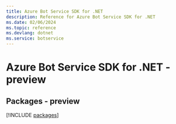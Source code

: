 ```yaml
---
title: Azure Bot Service SDK for .NET
description: Reference for Azure Bot Service SDK for .NET
ms.date: 02/06/2024
ms.topic: reference
ms.devlang: dotnet
ms.service: botservice
---
```

# Azure Bot Service SDK for .NET - preview
## Packages - preview
[!INCLUDE [packages](bot-service-index.md)]